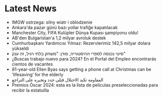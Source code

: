 # Latest News
-  IMGW ostrzega: silny wiatr i oblodzenie
-  Ankara'da pazar günü bazı yollar trafiğe kapatılacak
-  Manchester City, FIFA Kulüpler Dünya Kupası şampiyonu oldu!
-  AB'den Bulgaristan'a 1,2 milyar avroluk destek
-  Cumhurbaşkanı Yardımcısı Yılmaz: Rezervlerimiz 142,5 milyar dolara yükseldi
-  סיטי נכנסה לספרי ההיסטוריה, פודן: "משחק בלתי רגיל, זה ענק"
-  ¿Buscas trabajo nuevo para 2024? En el Portal del Empleo encontrarás cientos de vacantes
-  81-year-old Ellen Byas says getting a phone call at Christmas can be ‘lifesaving’ for the elderly
-  المقاومة تكبد الاحتلال قتلى جدد وتجبره على التراجع
-  Premios Óscar 2024: esta es la lista de películas preseleccionadas para recibir la estatuilla
